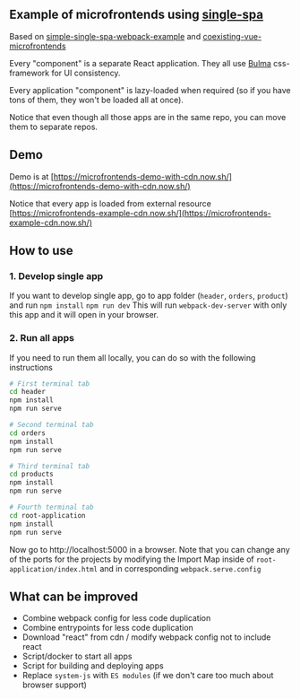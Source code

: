 
## Example of microfrontends using [single-spa](https://github.com/CanopyTax/single-spa)

Based on [simple-single-spa-webpack-example](https://github.com/joeldenning/simple-single-spa-webpack-example) and [coexisting-vue-microfrontends](https://github.com/joeldenning/coexisting-vue-microfrontends)

Every "component" is a separate React application. They all use [Bulma](https://github.com/jgthms/bulma) css-framework for UI consistency.

Every application "component" is lazy-loaded when required (so if you have tons of them, they won't be loaded all at once).

Notice that even though all those apps are in the same repo, you can move them to separate repos.

## Demo
Demo is at [https://microfrontends-demo-with-cdn.now.sh/](https://microfrontends-demo-with-cdn.now.sh/)

Notice that every app is loaded from external resource [https://microfrontends-example-cdn.now.sh/](https://microfrontends-example-cdn.now.sh/)

## How to use

### 1. Develop single app
If you want to develop single app, go to app folder (`header`, `orders`, `product`) and run
`npm install`
`npm run dev`
This will run `webpack-dev-server` with only this app and it will open in your browser.

### 2. Run all apps
If you need to run them all locally, you can do so with the following instructions

```sh
# First terminal tab
cd header
npm install
npm run serve
```
```sh
# Second terminal tab
cd orders
npm install
npm run serve
```

```sh
# Third terminal tab
cd products
npm install
npm run serve
```

```sh
# Fourth terminal tab
cd root-application
npm install
npm run serve
```

Now go to http://localhost:5000 in a browser. Note that you can change any of the ports for the projects by modifying the Import Map inside of `root-application/index.html` and in corresponding `webpack.serve.config`

## What can be improved
* Combine webpack config for less code duplication
* Combine entrypoints for less code duplication
* Download "react" from cdn / modify webpack config not to include react
* Script/docker to start all apps
* Script for building and deploying apps
* Replace `system-js` with `ES modules` (if we don't care too much about browser support)